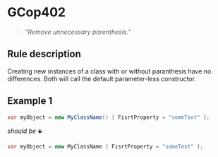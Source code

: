 ﻿# GCop402

> *"Remove unnecessary parenthesis."*


## Rule description
Creating new instances of a class with or without paranthesis have no differences. Both will call the default parameter-less constructor.

## Example 1
```csharp
var myObject = new MyClassName() { FisrtProperty = "someText" };
```
*should be* 🡻

```csharp
var myObject = new MyClassName { FisrtProperty = "someText" };
```

